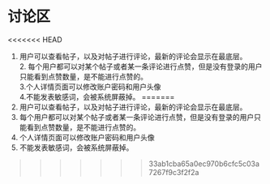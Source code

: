 # 讨论区
<<<<<<< HEAD
1. 用户可以查看帖子，以及对帖子进行评论，最新的评论会显示在最底层。
<br>2. 每个用户都可以对某个帖子或者某一条评论进行点赞，但是没有登录的用户只能看到点赞数量，是不能进行点赞的。
<br>3.个人详情页面可以修改账户密码和用户头像
<br>4.不能发表敏感词，会被系统屏蔽掉。
=======
1. 用户可以查看帖子，以及对帖子进行评论，最新的评论会显示在最底层。<br>
2. 每个用户都可以对某个帖子或者某一条评论进行点赞，但是没有登录的用户只能看到点赞数量，是不能进行点赞的。<br>
3. 个人详情页面可以修改账户密码和用户头像<br>
4. 不能发表敏感词，会被系统屏蔽掉。<br>
>>>>>>> 33ab1cba65a0ec970b6cfc5c03a7267f9c3f2f2a
